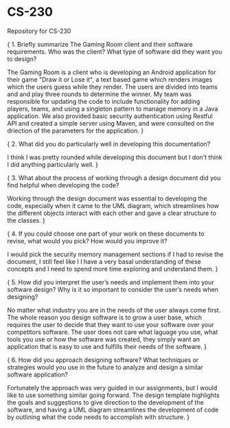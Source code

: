 # CS-230
Repository for CS-230 

{ 1. Briefly summarize The Gaming Room client and their software requirements. Who was the client? What type of software did they want you to design?

The Gaming Room is a client who is developing an Android application for their game "Draw it or Lose it", a text based game which renders images which the users guess while they render. The users are divided into teams and and play three rounds to determine the winner. My team was responsible for updating the code to include functionality for adding players, teams, and using a singleton pattern to manage memory in a Java application. We also provided basic security authentication using Restful API and created a simple server using Maven, and were consulted on the driection of the parameters for the application. }

{ 2. What did you do particularly well in developing this documentation?
 
I think I was pretty rounded while developing this document but I don't think I did anything particularly well. }

{ 3. What about the process of working through a design document did you find helpful when developing the code?

Working through the design document was essential to developing the code, especially when it came to the UML diagram, which streamlines how the different objects interact with each other and gave a clear structure to the classes. }

{ 4. If you could choose one part of your work on these documents to revise, what would you pick? How would you improve it?

I would pick the security memory management sections if I had to revise the document, I still feel like I I have a very basal understanding of these concepts and I need to spend more time exploring and understand them. }

{ 5. How did you interpret the user’s needs and implement them into your software design? Why is it so important to consider the user’s needs when designing?

No matter what industry you are in the needs of the user always come first. The whole reason you design software is to grow a user base, which requires the user to decide that they want to use your software over your competitors software. The user does not care what laguage you use, what tools you use or how the software was created, they simply want an application that is easy to use and fulfills their needs of the software. }

{ 6. How did you approach designing software? What techniques or strategies would you use in the future to analyze and design a similar software application?

Fortunately the approach was very guided in our assignments, but I would like to use something similar going forward. The design template highlights the goals and suggestions to give direction to the development of the software, and having a UML diagram streamlines the development of code by outlining what the code needs to accomplish with structure. }
